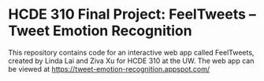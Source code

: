 # HCDE 310 Final Project: FeelTweets – Tweet Emotion Recognition
This repository contains code for an interactive web app called FeelTweets, created by Linda Lai and Ziva Xu for HCDE 310 at the UW.
The web app can be viewed at https://tweet-emotion-recognition.appspot.com/